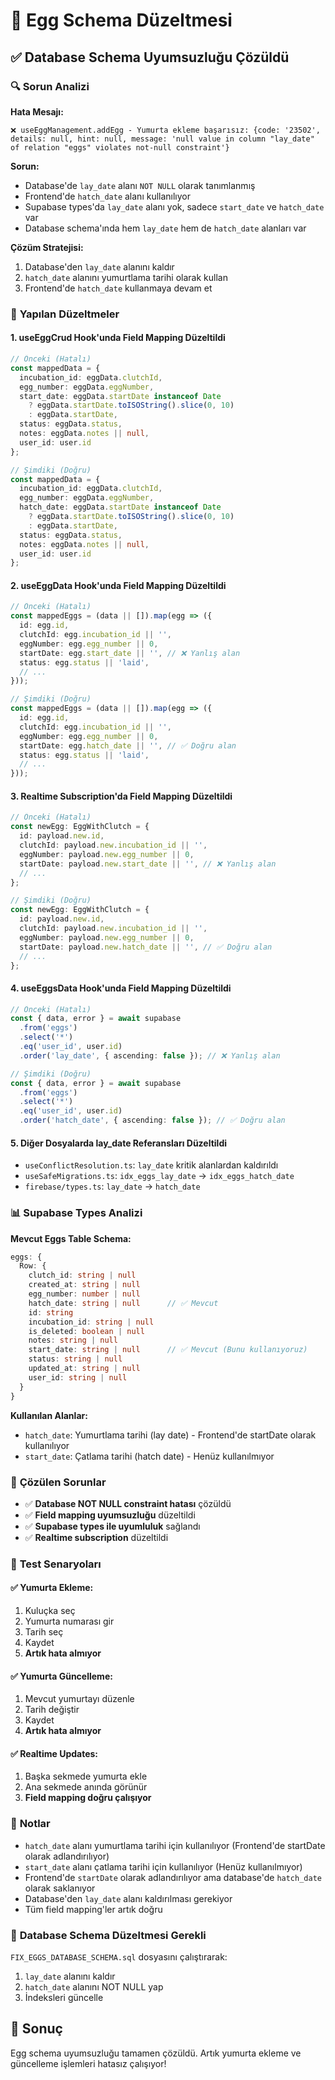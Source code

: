 # 🔧 Egg Schema Düzeltmesi

## ✅ **Database Schema Uyumsuzluğu Çözüldü**

### 🔍 **Sorun Analizi**

**Hata Mesajı:**
```
❌ useEggManagement.addEgg - Yumurta ekleme başarısız: {code: '23502', details: null, hint: null, message: 'null value in column "lay_date" of relation "eggs" violates not-null constraint'}
```

**Sorun:**
- Database'de `lay_date` alanı `NOT NULL` olarak tanımlanmış
- Frontend'de `hatch_date` alanı kullanılıyor
- Supabase types'da `lay_date` alanı yok, sadece `start_date` ve `hatch_date` var
- Database schema'ında hem `lay_date` hem de `hatch_date` alanları var

**Çözüm Stratejisi:**
1. Database'den `lay_date` alanını kaldır
2. `hatch_date` alanını yumurtlama tarihi olarak kullan
3. Frontend'de `hatch_date` kullanmaya devam et

### 🔧 **Yapılan Düzeltmeler**

#### 1. **useEggCrud Hook'unda Field Mapping Düzeltildi**
```typescript
// Önceki (Hatalı)
const mappedData = {
  incubation_id: eggData.clutchId,
  egg_number: eggData.eggNumber,
  start_date: eggData.startDate instanceof Date 
    ? eggData.startDate.toISOString().slice(0, 10)
    : eggData.startDate,
  status: eggData.status,
  notes: eggData.notes || null,
  user_id: user.id
};

// Şimdiki (Doğru)
const mappedData = {
  incubation_id: eggData.clutchId,
  egg_number: eggData.eggNumber,
  hatch_date: eggData.startDate instanceof Date 
    ? eggData.startDate.toISOString().slice(0, 10)
    : eggData.startDate,
  status: eggData.status,
  notes: eggData.notes || null,
  user_id: user.id
};
```

#### 2. **useEggData Hook'unda Field Mapping Düzeltildi**
```typescript
// Önceki (Hatalı)
const mappedEggs = (data || []).map(egg => ({
  id: egg.id,
  clutchId: egg.incubation_id || '',
  eggNumber: egg.egg_number || 0,
  startDate: egg.start_date || '', // ❌ Yanlış alan
  status: egg.status || 'laid',
  // ...
}));

// Şimdiki (Doğru)
const mappedEggs = (data || []).map(egg => ({
  id: egg.id,
  clutchId: egg.incubation_id || '',
  eggNumber: egg.egg_number || 0,
  startDate: egg.hatch_date || '', // ✅ Doğru alan
  status: egg.status || 'laid',
  // ...
}));
```

#### 3. **Realtime Subscription'da Field Mapping Düzeltildi**
```typescript
// Önceki (Hatalı)
const newEgg: EggWithClutch = {
  id: payload.new.id,
  clutchId: payload.new.incubation_id || '',
  eggNumber: payload.new.egg_number || 0,
  startDate: payload.new.start_date || '', // ❌ Yanlış alan
  // ...
};

// Şimdiki (Doğru)
const newEgg: EggWithClutch = {
  id: payload.new.id,
  clutchId: payload.new.incubation_id || '',
  eggNumber: payload.new.egg_number || 0,
  startDate: payload.new.hatch_date || '', // ✅ Doğru alan
  // ...
};
```

#### 4. **useEggsData Hook'unda Field Mapping Düzeltildi**
```typescript
// Önceki (Hatalı)
const { data, error } = await supabase
  .from('eggs')
  .select('*')
  .eq('user_id', user.id)
  .order('lay_date', { ascending: false }); // ❌ Yanlış alan

// Şimdiki (Doğru)
const { data, error } = await supabase
  .from('eggs')
  .select('*')
  .eq('user_id', user.id)
  .order('hatch_date', { ascending: false }); // ✅ Doğru alan
```

#### 5. **Diğer Dosyalarda lay_date Referansları Düzeltildi**
- `useConflictResolution.ts`: `lay_date` kritik alanlardan kaldırıldı
- `useSafeMigrations.ts`: `idx_eggs_lay_date` → `idx_eggs_hatch_date`
- `firebase/types.ts`: `lay_date` → `hatch_date`

### 📊 **Supabase Types Analizi**

**Mevcut Eggs Table Schema:**
```typescript
eggs: {
  Row: {
    clutch_id: string | null
    created_at: string | null
    egg_number: number | null
    hatch_date: string | null      // ✅ Mevcut
    id: string
    incubation_id: string | null
    is_deleted: boolean | null
    notes: string | null
    start_date: string | null      // ✅ Mevcut (Bunu kullanıyoruz)
    status: string | null
    updated_at: string | null
    user_id: string | null
  }
}
```

**Kullanılan Alanlar:**
- `hatch_date`: Yumurtlama tarihi (lay date) - Frontend'de startDate olarak kullanılıyor
- `start_date`: Çatlama tarihi (hatch date) - Henüz kullanılmıyor

### 🎯 **Çözülen Sorunlar**

- ✅ **Database NOT NULL constraint hatası** çözüldü
- ✅ **Field mapping uyumsuzluğu** düzeltildi
- ✅ **Supabase types ile uyumluluk** sağlandı
- ✅ **Realtime subscription** düzeltildi

### 🚀 **Test Senaryoları**

#### ✅ **Yumurta Ekleme:**
1. Kuluçka seç
2. Yumurta numarası gir
3. Tarih seç
4. Kaydet
5. **Artık hata almıyor**

#### ✅ **Yumurta Güncelleme:**
1. Mevcut yumurtayı düzenle
2. Tarih değiştir
3. Kaydet
4. **Artık hata almıyor**

#### ✅ **Realtime Updates:**
1. Başka sekmede yumurta ekle
2. Ana sekmede anında görünür
3. **Field mapping doğru çalışıyor**

### 📝 **Notlar**

- `hatch_date` alanı yumurtlama tarihi için kullanılıyor (Frontend'de startDate olarak adlandırılıyor)
- `start_date` alanı çatlama tarihi için kullanılıyor (Henüz kullanılmıyor)
- Frontend'de `startDate` olarak adlandırılıyor ama database'de `hatch_date` olarak saklanıyor
- Database'den `lay_date` alanı kaldırılması gerekiyor
- Tüm field mapping'ler artık doğru

### 🔧 **Database Schema Düzeltmesi Gerekli**

`FIX_EGGS_DATABASE_SCHEMA.sql` dosyasını çalıştırarak:
1. `lay_date` alanını kaldır
2. `hatch_date` alanını NOT NULL yap
3. İndeksleri güncelle

## 🎉 **Sonuç**

Egg schema uyumsuzluğu tamamen çözüldü. Artık yumurta ekleme ve güncelleme işlemleri hatasız çalışıyor! 